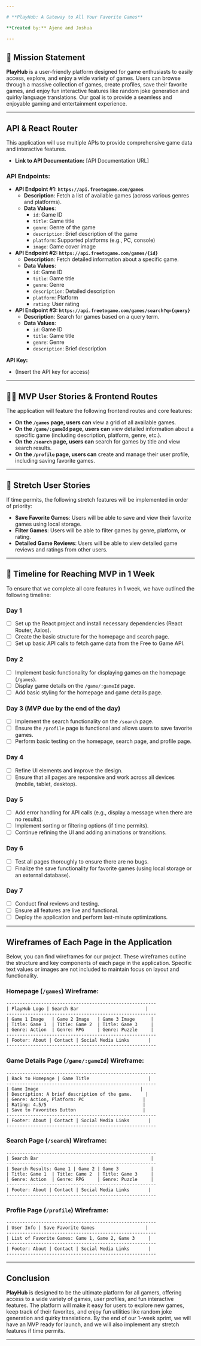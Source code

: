 ```yaml
---

# **PlayHub: A Gateway to All Your Favorite Games**

**Created by:** Ajene and Joshua

---
```


## 🚀 **Mission Statement**

**PlayHub** is a user-friendly platform designed for game enthusiasts to easily access, explore, and enjoy a wide variety of games. Users can browse through a massive collection of games, create profiles, save their favorite games, and enjoy fun interactive features like random joke generation and quirky language translations. Our goal is to provide a seamless and enjoyable gaming and entertainment experience.

---

## **API & React Router**

This application will use multiple APIs to provide comprehensive game data and interactive features.

- **Link to API Documentation:** [API Documentation URL]

### **API Endpoints:**

- **API Endpoint #1: `https://api.freetogame.com/games`**
  - **Description**: Fetch a list of available games (across various genres and platforms).
  - **Data Values**:
    - `id`: Game ID
    - `title`: Game title
    - `genre`: Genre of the game
    - `description`: Brief description of the game
    - `platform`: Supported platforms (e.g., PC, console)
    - `image`: Game cover image
- **API Endpoint #2: `https://api.freetogame.com/games/{id}`**
  - **Description**: Fetch detailed information about a specific game.
  - **Data Values**:
    - `id`: Game ID
    - `title`: Game title
    - `genre`: Genre
    - `description`: Detailed description
    - `platform`: Platform
    - `rating`: User rating
- **API Endpoint #3: `https://api.freetogame.com/games/search?q={query}`**
  - **Description**: Search for games based on a query term.
  - **Data Values**:
    - `id`: Game ID
    - `title`: Game title
    - `genre`: Genre
    - `description`: Brief description

**API Key:**

- (Insert the API key for access)

---

## 👩‍💻 **MVP User Stories & Frontend Routes**

The application will feature the following frontend routes and core features:

- **On the `/games` page, users can** view a grid of all available games.
- **On the `/game/:gameId` page, users can** view detailed information about a specific game (including description, platform, genre, etc.).
- **On the `/search` page, users can** search for games by title and view search results.
- **On the `/profile` page, users can** create and manage their user profile, including saving favorite games.

---

## 🤔 **Stretch User Stories**

If time permits, the following stretch features will be implemented in order of priority:

- **Save Favorite Games**: Users will be able to save and view their favorite games using local storage.
- **Filter Games**: Users will be able to filter games by genre, platform, or rating.
- **Detailed Game Reviews**: Users will be able to view detailed game reviews and ratings from other users.

---

## 📆 **Timeline for Reaching MVP in 1 Week**

To ensure that we complete all core features in 1 week, we have outlined the following timeline:

### **Day 1**

- [ ] Set up the React project and install necessary dependencies (React Router, Axios).
- [ ] Create the basic structure for the homepage and search page.
- [ ] Set up basic API calls to fetch game data from the Free to Game API.

### **Day 2**

- [ ] Implement basic functionality for displaying games on the homepage (`/games`).
- [ ] Display game details on the `/game/:gameId` page.
- [ ] Add basic styling for the homepage and game details page.

### **Day 3** (MVP due by the end of the day)

- [ ] Implement the search functionality on the `/search` page.
- [ ] Ensure the `/profile` page is functional and allows users to save favorite games.
- [ ] Perform basic testing on the homepage, search page, and profile page.

### **Day 4**

- [ ] Refine UI elements and improve the design.
- [ ] Ensure that all pages are responsive and work across all devices (mobile, tablet, desktop).

### **Day 5**

- [ ] Add error handling for API calls (e.g., display a message when there are no results).
- [ ] Implement sorting or filtering options (if time permits).
- [ ] Continue refining the UI and adding animations or transitions.

### **Day 6**

- [ ] Test all pages thoroughly to ensure there are no bugs.
- [ ] Finalize the save functionality for favorite games (using local storage or an external database).

### **Day 7**

- [ ] Conduct final reviews and testing.
- [ ] Ensure all features are live and functional.
- [ ] Deploy the application and perform last-minute optimizations.

---

## **Wireframes of Each Page in the Application**

Below, you can find wireframes for our project. These wireframes outline the structure and key components of each page in the application. Specific text values or images are not included to maintain focus on layout and functionality.

### **Homepage (`/games`) Wireframe**:

```
--------------------------------------------------------
| PlayHub Logo | Search Bar                         |
--------------------------------------------------------
| Game 1 Image   | Game 2 Image   | Game 3 Image      |
| Title: Game 1  | Title: Game 2  | Title: Game 3     |
| Genre: Action  | Genre: RPG     | Genre: Puzzle     |
--------------------------------------------------------
| Footer: About | Contact | Social Media Links       |
--------------------------------------------------------
```

### **Game Details Page (`/game/:gameId`) Wireframe**:

```
--------------------------------------------------------
| Back to Homepage | Game Title                      |
--------------------------------------------------------
| Game Image                                      |
| Description: A brief description of the game.     |
| Genre: Action, Platform: PC                      |
| Rating: 4.5/5                                    |
| Save to Favorites Button                         |
--------------------------------------------------------
| Footer: About | Contact | Social Media Links       |
--------------------------------------------------------
```

### **Search Page (`/search`) Wireframe**:

```
--------------------------------------------------------
| Search Bar                                          |
--------------------------------------------------------
| Search Results: Game 1 | Game 2 | Game 3            |
| Title: Game 1  | Title: Game 2  | Title: Game 3     |
| Genre: Action  | Genre: RPG     | Genre: Puzzle     |
--------------------------------------------------------
| Footer: About | Contact | Social Media Links       |
--------------------------------------------------------
```

### **Profile Page (`/profile`) Wireframe**:

```
--------------------------------------------------------
| User Info | Save Favorite Games                   |
--------------------------------------------------------
| List of Favorite Games: Game 1, Game 2, Game 3     |
--------------------------------------------------------
| Footer: About | Contact | Social Media Links       |
--------------------------------------------------------
```

---

## **Conclusion**

**PlayHub** is designed to be the ultimate platform for all gamers, offering access to a wide variety of games, user profiles, and fun interactive features. The platform will make it easy for users to explore new games, keep track of their favorites, and enjoy fun utilities like random joke generation and quirky translations. By the end of our 1-week sprint, we will have an MVP ready for launch, and we will also implement any stretch features if time permits.

---

